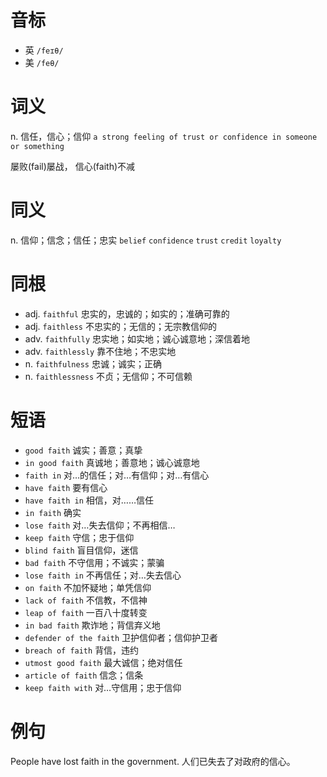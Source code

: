 # 音标

- 英 `/feɪθ/`
- 美 `/feθ/`

# 词义

n. 信任，信心；信仰
`a strong feeling of trust or confidence in someone or something`



屡败(fail)屡战， 信心(faith)不减

# 同义

n. 信仰；信念；信任；忠实
`belief` `confidence` `trust` `credit` `loyalty`

# 同根

- adj. `faithful` 忠实的，忠诚的；如实的；准确可靠的
- adj. `faithless` 不忠实的；无信的；无宗教信仰的
- adv. `faithfully` 忠实地；如实地；诚心诚意地；深信着地
- adv. `faithlessly` 靠不住地；不忠实地
- n. `faithfulness` 忠诚；诚实；正确
- n. `faithlessness` 不贞；无信仰；不可信赖

# 短语

- `good faith` 诚实；善意；真挚
- `in good faith` 真诚地；善意地；诚心诚意地
- `faith in` 对…的信任；对…有信仰；对…有信心
- `have faith` 要有信心
- `have faith in` 相信，对……信任
- `in faith` 确实
- `lose faith` 对…失去信仰；不再相信…
- `keep faith` 守信；忠于信仰
- `blind faith` 盲目信仰，迷信
- `bad faith` 不守信用；不诚实；蒙骗
- `lose faith in` 不再信任；对…失去信心
- `on faith` 不加怀疑地；单凭信仰
- `lack of faith` 不信教，不信神
- `leap of faith` 一百八十度转变
- `in bad faith` 欺诈地；背信弃义地
- `defender of the faith` 卫护信仰者；信仰护卫者
- `breach of faith` 背信，违约
- `utmost good faith` 最大诚信；绝对信任
- `article of faith` 信念；信条
- `keep faith with` 对…守信用；忠于信仰

# 例句

People have lost faith in the government.
人们已失去了对政府的信心。



